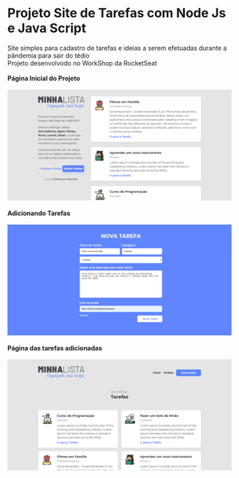 # Projeto Site de Tarefas com Node Js e Java Script
Site simples para cadastro de tarefas e ideias a serem efetuadas durante a pândemia para sair do tédio<br>
Projeto desenvolvodo no WorkShop da RocketSeat <br><br>
<b>Página Inicial do Projeto</b>
<br><br>
![alt text](https://github.com/jefersonmmacedo/Site-de-Tarefas-node-Js-e-java-script-/blob/master/public/img/screen1.png)
<br><br>
<b>Adicionando Tarefas</b>
<br><br>
![alt text](https://github.com/jefersonmmacedo/Site-de-Tarefas-node-Js-e-java-script-/blob/master/public/img/screen2.png)
<br><br>
<b>Página das tarefas adicionadas</b>
<br><br>
![alt text](https://github.com/jefersonmmacedo/Site-de-Tarefas-node-Js-e-java-script-/blob/master/public/img/screen3.png)






